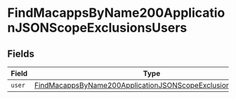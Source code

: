 # FindMacappsByName200ApplicationJSONScopeExclusionsUsers


## Fields

| Field                                                                                                                                                 | Type                                                                                                                                                  | Required                                                                                                                                              | Description                                                                                                                                           |
| ----------------------------------------------------------------------------------------------------------------------------------------------------- | ----------------------------------------------------------------------------------------------------------------------------------------------------- | ----------------------------------------------------------------------------------------------------------------------------------------------------- | ----------------------------------------------------------------------------------------------------------------------------------------------------- |
| `user`                                                                                                                                                | [FindMacappsByName200ApplicationJSONScopeExclusionsUsersUser](../../models/operations/findmacappsbyname200applicationjsonscopeexclusionsusersuser.md) | :heavy_minus_sign:                                                                                                                                    | N/A                                                                                                                                                   |